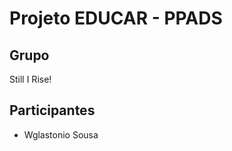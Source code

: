 # Projeto EDUCAR - PPADS <br />

## Grupo
Still I Rise! <br />

## Participantes
- Wglastonio Sousa

